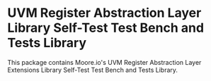 # UVM Register Abstraction Layer Library Self-Test Test Bench and Tests Library
This package contains Moore.io's UVM Register Abstraction Layer Extensions Library Self-Test Test Bench and Tests Library.
